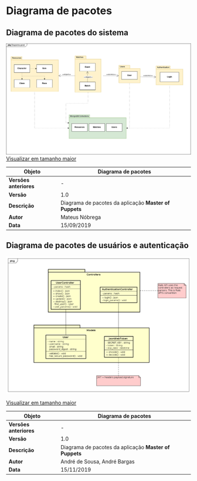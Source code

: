 # Diagrama de pacotes

## Diagrama de pacotes do sistema

![Diagrama de pacotes](../img/diagrama_pacotes/diagrama_de_pacotes.png)
[Visualizar em tamanho maior](../img/diagrama_pacotes/diagrama_de_pacotes.png)

|**Objeto**|**Diagrama de pacotes**|
| -- | -- |
|**Versões anteriores**| - |
|**Versão**| 1.0 |
| **Descrição** | Diagrama de pacotes da aplicação **Master of Puppets**|
| **Autor** | Mateus Nóbrega |
| **Data** | 15/09/2019 |


## Diagrama de pacotes de usuários e autenticação

![diagrama de pacotes para usuários ](../img/diagramas_de_classe/class_users_auth_v3.png)

[Visualizar em tamanho maior](../img/diagramas_de_classe/class_users_auth_v3.png)

|**Objeto**|**Diagrama de pacotes**|
|--|--|
|**Versões anteriores**| - |
|**Versão**| 1.0 |
| **Descrição** | Diagrama de pacotes da aplicação **Master of Puppets**|
| **Autor** | André de Sousa, André Bargas |
| **Data** | 15/11/2019 |

